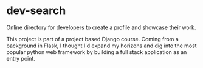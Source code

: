 # dev-search
Online directory for developers to create a profile and showcase their work.

This project is part of a project based Django course. Coming from a background in Flask, I thought I'd expand my horizons and dig into the most popular python web framework by building a full stack application as an entry point.

